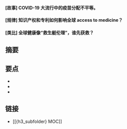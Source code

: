 #### [故事] COVID-19 大流行中的疫苗分配不平等。


#### [规律] 知识产权和专利如何影响全球 access to medicine？


#### [类比] 全球健康像“救生艇伦理”，谁先获救？


## 摘要


## 要点

- 
- 
- 

## 链接

- [[{h3_subfolder} MOC]]
